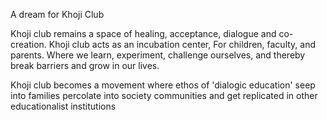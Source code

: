 A dream for Khoji Club

Khoji club remains a space of healing, acceptance, dialogue and co-creation.
Khoji club acts as an incubation center,
For children, faculty, and parents.
Where we learn, experiment, challenge ourselves, and thereby break barriers and grow in our lives. 


Khoji club becomes a movement where ethos of 'dialogic education'
seep into families 
percolate into society 
communities 
and get replicated in other educationalist institutions